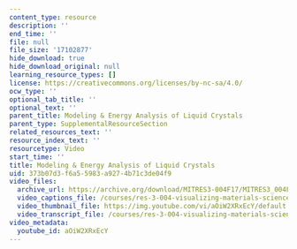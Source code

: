 ```yaml
---
content_type: resource
description: ''
end_time: ''
file: null
file_size: '17102877'
hide_download: true
hide_download_original: null
learning_resource_types: []
license: https://creativecommons.org/licenses/by-nc-sa/4.0/
ocw_type: ''
optional_tab_title: ''
optional_text: ''
parent_title: Modeling & Energy Analysis of Liquid Crystals
parent_type: SupplementalResourceSection
related_resources_text: ''
resource_index_text: ''
resourcetype: Video
start_time: ''
title: Modeling & Energy Analysis of Liquid Crystals
uid: 373b07d3-f6a5-5983-a927-4b71c3de04f9
video_files:
  archive_url: https://archive.org/download/MITRES3-004F17/MITRES3_004F17_2012_chen_300k.mp4
  video_captions_file: /courses/res-3-004-visualizing-materials-science-fall-2017/1b7d34d0f9ca5a84bf5135e3e05c0cac_aOiW2XRxEcY.vtt
  video_thumbnail_file: https://img.youtube.com/vi/aOiW2XRxEcY/default.jpg
  video_transcript_file: /courses/res-3-004-visualizing-materials-science-fall-2017/f1d25e6fc4097eaec7973b4fdf5ee1b2_aOiW2XRxEcY.pdf
video_metadata:
  youtube_id: aOiW2XRxEcY
---
```

